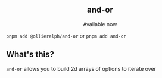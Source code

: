 <h2 align="center">and-or</h2>

<p align="center">
Available now
</p>

`pnpm add @ollierelph/and-or` or `pnpm add and-or`

## What's this?

`and-or` allows you to build 2d arrays of options to iterate over
